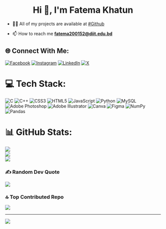 <h1 align="center">Hi 👋, I'm Fatema Khatun</h1>


- 👨‍💻 All of my projects are available at [#Github](https://github.com/T-Fatema)

- 📫 How to reach me **fatema200152@diit.edu.bd**


## 🌐 Connect With Me:
[![Facebook](https://img.shields.io/badge/Facebook-%231877F2.svg?logo=Facebook&logoColor=white)](https://facebook.com/fatemajannat.tithi) [![Instagram](https://img.shields.io/badge/Instagram-%23E4405F.svg?logo=Instagram&logoColor=white)](https://instagram.com/tith__y) [![LinkedIn](https://img.shields.io/badge/LinkedIn-%230077B5.svg?logo=linkedin&logoColor=white)](https://linkedin.com/in/ftithi) [![X](https://img.shields.io/badge/X-black.svg?logo=X&logoColor=white)](https://x.com/FTithi05) 

# 💻 Tech Stack:
![C](https://img.shields.io/badge/c-%2300599C.svg?style=flat&logo=c&logoColor=white) ![C++](https://img.shields.io/badge/c++-%2300599C.svg?style=flat&logo=c%2B%2B&logoColor=white) ![CSS3](https://img.shields.io/badge/css3-%231572B6.svg?style=flat&logo=css3&logoColor=white) ![HTML5](https://img.shields.io/badge/html5-%23E34F26.svg?style=flat&logo=html5&logoColor=white) ![JavaScript](https://img.shields.io/badge/javascript-%23323330.svg?style=flat&logo=javascript&logoColor=%23F7DF1E) ![Python](https://img.shields.io/badge/python-3670A0?style=flat&logo=python&logoColor=ffdd54) ![MySQL](https://img.shields.io/badge/mysql-4479A1.svg?style=flat&logo=mysql&logoColor=white) ![Adobe Photoshop](https://img.shields.io/badge/adobe%20photoshop-%2331A8FF.svg?style=flat&logo=adobe%20photoshop&logoColor=white) ![Adobe Illustrator](https://img.shields.io/badge/adobe%20illustrator-%23FF9A00.svg?style=flat&logo=adobe%20illustrator&logoColor=white) ![Canva](https://img.shields.io/badge/Canva-%2300C4CC.svg?style=flat&logo=Canva&logoColor=white) ![Figma](https://img.shields.io/badge/figma-%23F24E1E.svg?style=flat&logo=figma&logoColor=white) ![NumPy](https://img.shields.io/badge/numpy-%23013243.svg?style=flat&logo=numpy&logoColor=white) ![Pandas](https://img.shields.io/badge/pandas-%23150458.svg?style=flat&logo=pandas&logoColor=white)
# 📊 GitHub Stats:
![](https://github-readme-stats.vercel.app/api?username=T-Fatema&theme=nightowl&hide_border=false&include_all_commits=true&count_private=true)<br/>
![](https://github-readme-streak-stats.herokuapp.com/?user=T-Fatema&theme=nightowl&hide_border=false)<br/>
![](https://github-readme-stats.vercel.app/api/top-langs/?username=T-Fatema&theme=nightowl&hide_border=false&include_all_commits=true&count_private=true&layout=compact)

### ✍️ Random Dev Quote
![](https://quotes-github-readme.vercel.app/api?type=horizontal&theme=radical)

### 🔝 Top Contributed Repo
![](https://github-contributor-stats.vercel.app/api?username=T-Fatema&limit=5&theme=dark&combine_all_yearly_contributions=true)

---
[![](https://visitcount.itsvg.in/api?id=T-Fatema&icon=0&color=0)](https://visitcount.itsvg.in)
<!-- Proudly created with GPRM ( https://gprm.itsvg.in ) -->

